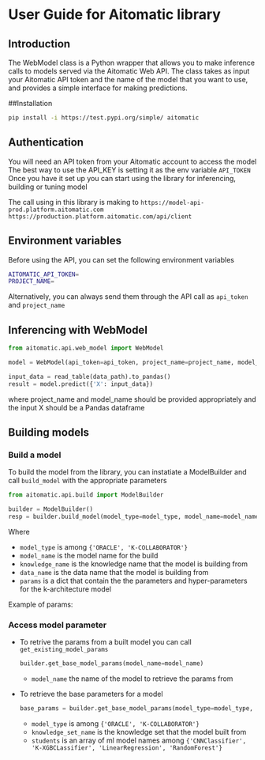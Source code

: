 # User Guide for Aitomatic library

## Introduction
The WebModel class is a Python wrapper that allows you to make inference calls to models served via the Aitomatic Web API. The class takes as input your Aitomatic API token and the name of the model that you want to use, and provides a simple interface for making predictions.

##Installation
```bash
pip install -i https://test.pypi.org/simple/ aitomatic
```

## Authentication

You will need an API token from your Aitomatic account to access the model
The best way to use the API_KEY is setting it as the env variable `API_TOKEN`
Once you have it set up you can start using the library for inferencing, building or tuning model

The call using in this library is making to
`https://model-api-prod.platform.aitomatic.com`
`https://production.platform.aitomatic.com/api/client`


## Environment variables
Before using the API, you can set the following environment variables
```bash
AITOMATIC_API_TOKEN=
PROJECT_NAME=
```
Alternatively, you can always send them through the API call as `api_token` and `project_name`


## Inferencing with WebModel

```python
from aitomatic.api.web_model import WebModel

model = WebModel(api_token=api_token, project_name=project_name, model_name=model_name).load()

input_data = read_table(data_path).to_pandas()
result = model.predict({'X': input_data})
```

where project_name and model_name should be provided appropriately and the input X should be a Pandas dataframe

## Building models

### Build a model
To build the model from the library, you can instatiate a ModelBuilder and call `build_model` with the appropriate parameters

```python
from aitomatic.api.build import ModelBuilder

builder = ModelBuilder()
resp = builder.build_model(model_type=model_type, model_name=model_name, knowledge_name=knowledge_name, data_name=data_name, params=params)
```
Where 
- `model_type` is among `{'ORACLE', 'K-COLLABORATOR'}`
- `model_name` is the model name for the build
- `knowledge_name` is the knowledge name that the model is building from
- `data_name` is the data name that the model is building from
- `params` is a dict that contain the the parameters and hyper-parameters for the k-architecture model

Example of params:

### Access model parameter

- To retrive the params from a built model you can call `get_existing_model_params`
  ```python
  builder.get_base_model_params(model_name=model_name)
  ```
  - `model_name` the name of the model to retrieve the params from


- To retrieve the base parameters for a model 
  ```python
  base_params = builder.get_base_model_params(model_type=model_type, knowledge_set_name=knowledge_set_name, students=ml_model_types)
  ```
  - `model_type` is among `{'ORACLE', 'K-COLLABORATOR'}`
  - `knowledge_set_name` is the knowledge set that the model built from
  - `students` is an array of ml model names among `{'CNNClassifier', 'K-XGBCLassifier', 'LinearRegression', 'RandomForest'}`










